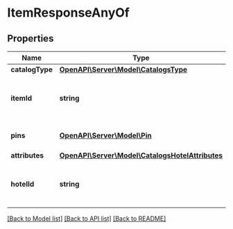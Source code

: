 # ItemResponseAnyOf

## Properties
Name | Type | Description | Notes
------------ | ------------- | ------------- | -------------
**catalogType** | [**OpenAPI\Server\Model\CatalogsType**](CatalogsType.md) |  | 
**itemId** | **string** | The catalog retail item id in the merchant namespace | [optional] 
**pins** | [**OpenAPI\Server\Model\Pin**](Pin.md) | The pins mapped to the item | [optional] 
**attributes** | [**OpenAPI\Server\Model\CatalogsHotelAttributes**](CatalogsHotelAttributes.md) |  | [optional] 
**hotelId** | **string** | The catalog hotel id in the merchant namespace | [optional] 

[[Back to Model list]](../README.md#documentation-for-models) [[Back to API list]](../README.md#documentation-for-api-endpoints) [[Back to README]](../README.md)


